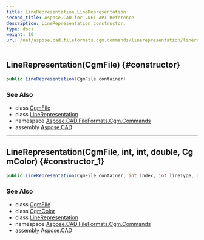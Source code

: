 ```yaml
---
title: LineRepresentation.LineRepresentation
second_title: Aspose.CAD for .NET API Reference
description: LineRepresentation constructor. 
type: docs
weight: 10
url: /net/aspose.cad.fileformats.cgm.commands/linerepresentation/linerepresentation/
---
```

## LineRepresentation(CgmFile) {#constructor}

```csharp
public LineRepresentation(CgmFile container)
```

### See Also

* class [CgmFile](../../../aspose.cad.fileformats.cgm/cgmfile/)
* class [LineRepresentation](../)
* namespace [Aspose.CAD.FileFormats.Cgm.Commands](../../linerepresentation/)
* assembly [Aspose.CAD](../../../)

---

## LineRepresentation(CgmFile, int, int, double, CgmColor) {#constructor_1}

```csharp
public LineRepresentation(CgmFile container, int index, int lineType, double width, CgmColor color)
```

### See Also

* class [CgmFile](../../../aspose.cad.fileformats.cgm/cgmfile/)
* class [CgmColor](../../../aspose.cad.fileformats.cgm.classes/cgmcolor/)
* class [LineRepresentation](../)
* namespace [Aspose.CAD.FileFormats.Cgm.Commands](../../linerepresentation/)
* assembly [Aspose.CAD](../../../)


